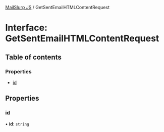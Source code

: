 [MailSlurp JS](../README.md) / GetSentEmailHTMLContentRequest

# Interface: GetSentEmailHTMLContentRequest

## Table of contents

### Properties

- [id](GetSentEmailHTMLContentRequest.md#id)

## Properties

### id

• **id**: `string`
